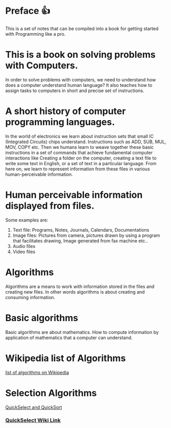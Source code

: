 
# Preface :thumbsup:

This is a set of notes that can be compiled into a book for getting started with Programming like a pro.

# This is a book on solving problems with Computers.

In order to solve problems with computers, we need to understand how does a computer understand human language? It also teaches how to assign tasks to computers in short and precise set of instructions.

# A short history of computer programming languages.

In the world of electronics we learn about instruction sets that small IC (Integrated Circuits) chips understand. Instructions such as ADD, SUB, MUL, MOV, COPY etc. Then we humans learn to weave together these basic instructions in a set of commands that achieve fundamental computer interactions like Creating a folder on the computer, creating a text file to write some text in English, or a set of text in a particular language. From here on, we learn to represent information from these files in various human-perceivable information. 

# Human perceivable information displayed from files.

Some examples are:

1. Text file:
    Programs, Notes, Journals, Calendars, Documentations
2. Image files:
    Pictures from camera, pictures drawn by using a program that facilitates drawing, Image generated from fax machine etc..
3. Audio files
4. Video files

# Algorithms

Algorithms are a means to work with information stored in the files and creating new files. In other words algorithms is about creating and consuming information.

# Basic algorithms

Basic algorithms are about mathematics. How to compute information by application of mathematics that a computer can understand.

# Wikipedia list of Algorithms

[list of algorithms on Wikipedia](https://github.com/aksinghdce/GooglePedia/blob/master/Users/Amit/Checkpoints/0.0.Preface/Wikipedia%20List%20of%20Algorithms.md)

# Selection Algorithms

[QuickSelect and QuickSort](https://github.com/aksinghdce/GooglePedia/tree/master/Users/Amit/Checkpoints/5.Selection_Algorithms)

### [QuickSelect Wiki Link](https://en.wikipedia.org/wiki/Quickselect)
